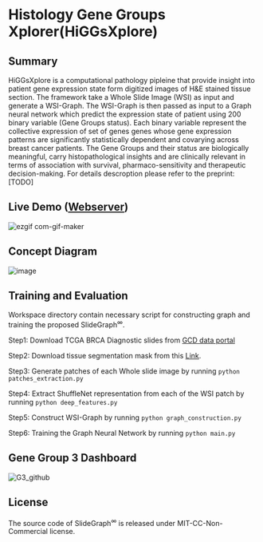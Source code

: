 # Histology Gene Groups Xplorer(HiGGsXplore)

## Summary
HiGGsXplore is a computational pathology pipleine that provide insight into patient gene expression state form digitized images of H&E stained tissue section.
The framework take a Whole Slide Image (WSI) as input and generate a WSI-Graph. The WSI-Graph is then passed as input to a Graph neural network which predict
the expression state of patient using 200 binary variable (Gene Groups status). Each binary variable represent the collective expression of set of genes genes whose
gene expression patterns are significantly statistically dependent and covarying across breast cancer patients. The Gene Groups and their status are biologically meaningful,
carry histopathological insights and are clinically relevant in terms of association with survival, pharmaco-sensitivity and therapeutic decision-making. 
For details descroption please refer to the preprint: [TODO] 

## Live Demo (<a href='https://tiademos.dcs.warwick.ac.uk/bokeh_app?demo=HiGGsXplore'>Webserver</a>) 

![ezgif com-gif-maker](https://user-images.githubusercontent.com/13537509/230781325-477a60ac-2229-46b5-96f3-6892c6eaf7d6.gif)


## Concept Diagram
![image](https://user-images.githubusercontent.com/13537509/230778558-4403a42f-4819-41bf-af2d-53e92f84af05.png)

## Training and Evaluation

Workspace directory contain necessary script for constructing graph and training the proposed SlideGraph<sup>∞</sup>. 

Step1: Download TCGA BRCA Diagnostic slides from <a href='https://docs.gdc.cancer.gov/Data_Portal/Users_Guide/Repository/'>GCD data portal</a>

Step2: Download tissue segmentation mask from this <a href = "https://drive.google.com/file/d/1nvGyMm33gl-iYlVEziM_RjpL1c61ApXv/view?usp=sharing"> Link</a>.

Step3: Generate patches of each Whole slide image by running
  ```python patches_extraction.py```

Step4: Extract ShuffleNet representation from each of the WSI patch by running
   ```python deep_features.py```

Step5: Construct WSI-Graph by running
   ```python graph_construction.py```

Step6: Training the Graph Neural Network by running
   ```python main.py```

## Gene Group 3 Dashboard
  ![G3_github](https://user-images.githubusercontent.com/13537509/230782124-521dcd4e-89f1-4adc-9d18-60683353a387.png)

  
## License
The source code of SlideGraph<sup>∞</sup> is released under MIT-CC-Non-Commercial license.
  
